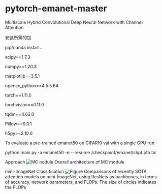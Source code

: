 # pytorch-emanet-master
Multiscale Hybrid Convolutional Deep Neural Network with Channel Attention

安装所需的包

pip/conda install ...

scipy==1.7.3

numpy==1.20.3

matplotlib==3.5.1

opencv_python==4.5.5.64

torch==1.11.0

torchvision==0.11.0

tqdm==4.63.0

Pillow==9.0.1

h5py==2.10.0


To evaluate a pre-trained emanet50 on CIFAR10 val with a single GPU run:

python main.py -a emanet50 -e --resume /checkpoint/emanet/ckpt.pth.tar

Approach
![MC nodule](https://user-images.githubusercontent.com/78161848/178894262-2fa77c60-18e9-46d9-b715-76e5a843bb23.png)
                                                          Overall architecture of MC module


mini-ImageNet Classification
![Figure](https://user-images.githubusercontent.com/78161848/178894589-6852cd21-4c37-4086-aea0-c271ff810d61.png)
Comparisons of recently SOTA attention models on mini-ImageNet, using ResNets as backbones, in terms of accuracy, network parameters, and FLOPs. The size of circles indicates the FLOPs



